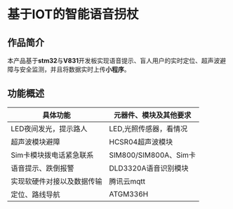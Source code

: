 # 基于IOT的智能语音拐杖

## 作品简介

本产品基于**stm32**与**V831**开发板实现语音提示、盲人用户的实时定位、超声波避障与安全监测，并且将数据实时上传**小程序**。

## 功能概述

| 具体功能                   | 元器件、模块及其他要求 |
| -------------------------- | ---------------------- |
| LED夜间发光，提示路人      | LED,光照传感器，看情况 |
| 超声波模块避障             | HCSR04超声波模块       |
| Sim卡模块拨电话紧急联系    | SIM800/SIM800A、Sim卡  |
| 语音提示、跌倒报警         | DLD3320A语音识别模块   |
| 实现软硬件对接以及数据传输 | 腾讯云mqtt             |
| 定位、路线导航             | ATGM336H               |
